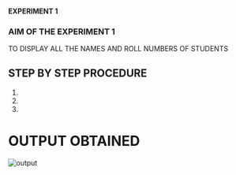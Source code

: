 #### EXPERIMENT 1
### AIM OF THE EXPERIMENT 1
TO DISPLAY ALL THE NAMES AND ROLL NUMBERS OF STUDENTS
## STEP BY STEP PROCEDURE
1.
2.
3.
# OUTPUT OBTAINED
![output](wise.png)




